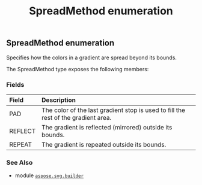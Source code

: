 ﻿---
title: SpreadMethod enumeration
second_title: Aspose.SVG for Python via .NET API References
description: 
type: docs
weight: 1720
url: /python-net/aspose.svg.builder/spreadmethod/
is_root: false
---

## SpreadMethod enumeration

Specifies how the colors in a gradient are spread beyond its bounds.



The SpreadMethod type exposes the following members:

### Fields
| Field | Description |
| :- | :- |
| PAD | The color of the last gradient stop is used to fill the rest of the gradient area. |
| REFLECT | The gradient is reflected (mirrored) outside its bounds. |
| REPEAT | The gradient is repeated outside its bounds. |



### See Also
* module [`aspose.svg.builder`](..)
